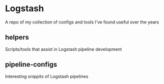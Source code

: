 # Logstash
A repo of my collection of configs and tools I've found useful over the years

## helpers
Scripts/tools that assist in Logstash pipeline development

## pipeline-configs
Interesting snippits of Logstash pipelines
